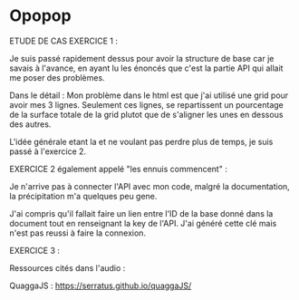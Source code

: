# Opopop
ETUDE DE CAS
EXERCICE 1 :

Je suis passé rapidement dessus pour avoir la structure de base car je savais à l'avance, en ayant lu les énoncés que c'est la partie API qui allait me poser des problèmes.

Dans le détail :
Mon problème dans le html est que j'ai utilisé une grid pour avoir mes 3 lignes.
Seulement ces lignes, se repartissent un pourcentage de la surface totale de la grid plutot que de s'aligner les unes en dessous des autres.

L'idée générale etant la et ne voulant pas perdre plus de temps, je suis passé à l'exercice 2.


EXERCICE 2 également appelé "les ennuis commencent" :

Je n'arrive pas à connecter l'API avec mon code,
malgré la documentation, la précipitation m'a quelques peu gene.

J'ai compris qu'il fallait faire un lien entre l'ID de la base donné dans la document tout en renseignant la key de l'API.
J'ai généré cette clé mais n'est pas reussi à faire la connexion.



EXERCICE 3 :

Ressources cités dans l'audio :

QuaggaJS : https://serratus.github.io/quaggaJS/
